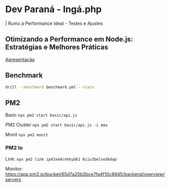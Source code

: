# Dev Paraná - Ingá.php

| Rumo à Performance Ideal - Testes e Ajustes

## Otimizando a Performance em Node.js: Estratégias e Melhores Práticas

[Apresentação](https://pitch.com/v/pedroentringer-devparana-nodejs-xgnwbp)

## Benchmark

```sh
drill --benchmark benchmark.yml --stats
```

## PM2

Basic `npx pm2 start basic/api.js`

PM2 Cluster `npx pm2 start basic/api.js -i max`

Monit `npx pm2 monit`

### PM2 Io

Link: `npx pm2 link ip43xm4cnhhyb61 6iiv3belnodk6qo`

Monitor: <https://app.pm2.io/bucket/65d7a20b2bce7fa4f10c8645/backend/overview/servers>
